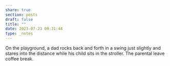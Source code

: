 ```yaml
---
share: true
section: posts
draft: false
title: ""
date: 2023-07-23 09:31:44
type: _notes
---
```


On the playground, a dad rocks back and forth in a swing just slightly and stares into the distance while his child sits in the stroller. The parental leave coffee break. 

